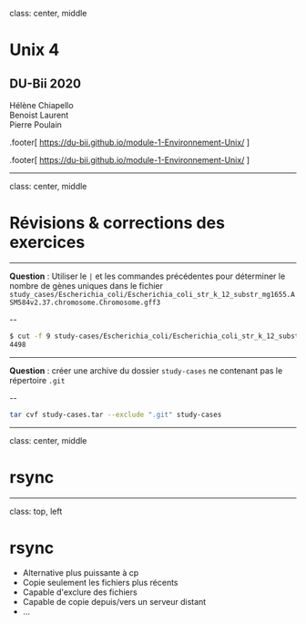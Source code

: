
class: center, middle

# Unix 4

## DU-Bii 2020

Hélène Chiapello<br/>
Benoist Laurent<br/>
Pierre Poulain


.footer[
https://du-bii.github.io/module-1-Environnement-Unix/
]

.footer[
https://du-bii.github.io/module-1-Environnement-Unix/
]

---

class: center, middle
# Révisions & corrections des exercices

---

**Question** : Utiliser le `|` et les commandes précédentes pour déterminer le nombre de gènes uniques dans le fichier `study_cases/Escherichia_coli/Escherichia_coli_str_k_12_substr_mg1655.ASM584v2.37.chromosome.Chromosome.gff3`  

--

```bash
$ cut -f 9 study-cases/Escherichia_coli/Escherichia_coli_str_k_12_substr_mg1655.ASM584v2.37.chromosome.Chromosome.gff3 | cut -d ';' -f 1 | grep 'gene' | sort -u | wc -l
4498
```

---

**Question** : créer une archive du dossier `study-cases` ne contenant pas le répertoire `.git`

--

```bash
tar cvf study-cases.tar --exclude ".git" study-cases
```

---

class: center, middle
# rsync

---

class: top, left
# rsync

- Alternative plus puissante à cp
- Copie seulement les fichiers plus récents
- Capable d'exclure des fichiers
- Capable de copie depuis/vers un serveur distant
- ...

